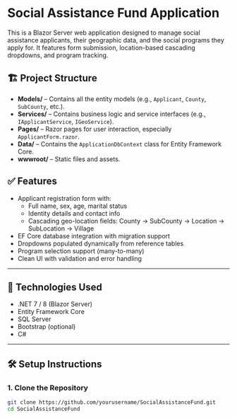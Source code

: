 ﻿# Social Assistance Fund Application

This is a Blazor Server web application designed to manage social assistance applicants, their geographic data, and the social programs they apply for. It features form submission, location-based cascading dropdowns, and program tracking.

## 🏗️ Project Structure

- **Models/** – Contains all the entity models (e.g., `Applicant`, `County`, `SubCounty`, etc.).
- **Services/** – Contains business logic and service interfaces (e.g., `IApplicantService`, `IGeoService`).
- **Pages/** – Razor pages for user interaction, especially `ApplicantForm.razor`.
- **Data/** – Contains the `ApplicationDbContext` class for Entity Framework Core.
- **wwwroot/** – Static files and assets.

## ✅ Features

- Applicant registration form with:
  - Full name, sex, age, marital status
  - Identity details and contact info
  - Cascading geo-location fields: County → SubCounty → Location → SubLocation → Village
- EF Core database integration with migration support
- Dropdowns populated dynamically from reference tables
- Program selection support (many-to-many)
- Clean UI with validation and error handling

---

## 🔧 Technologies Used

- .NET 7 / 8 (Blazor Server)
- Entity Framework Core
- SQL Server
- Bootstrap (optional)
- C#

---

## 🛠️ Setup Instructions

### 1. Clone the Repository

```bash
git clone https://github.com/yourusername/SocialAssistanceFund.git
cd SocialAssistanceFund
